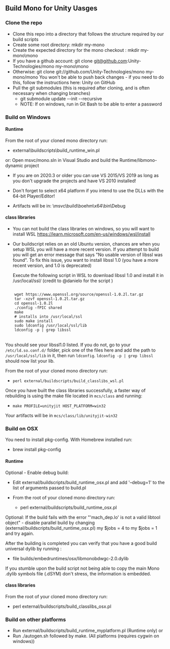 ## Build Mono for Unity Uasges

### Clone the repo
- Clone this repo into a directory that follows the structure required by our build scripts
- Create some root directory: mkdir my-mono
- Create the expected directory for the mono checkout : mkdir my-mono\mono
- If you have a github account: git clone git@github.com:Unity-Technologies/mono my-mono\mono
- Otherwise: git clone git://github.com/Unity-Technologies/mono my-mono/mono  You won't be able to push back changes - if you need to do this, follow the instructions here: Unity on GitHub
- Pull the git submodules (this is required after cloning, and is often necessary when changing branches)
  - git submodule update --init --recursive
  - NOTE:  If on windows, run in Git Bash to be able to enter a password

### Build on Windows

#### Runtime
From the root of your cloned mono directory run:
- external\buildscripts\build_runtime_win.pl

or: Open msvc/mono.sln in Visual Studio and build the Runtime/libmono-dynamic project

- If you are on 2020.3 or older you can use VS 2015/VS 2019 as long as you don't upgrade the projects and have VS 2010 installed!

- Don't forget to select x64 platform if you intend to use the DLLs with the 64-bit Player/Editor!

- Artifacts will be in: <mono root>\msvc\build\boehm\x64\bin\Debug

#### class libraries

- You can not build the class libraries on windows, so you will want to install WSL https://learn.microsoft.com/en-us/windows/wsl/install

- Our buildscript relies on an old Ubuntu version, chances are when you setup WSL you will have a more recent version.
  If you attempt to build you will get an error message that says "No usable version of libssl was found".
  To fix this issue, you want to install libssl 1.0 (you have a more recent version, and 1.0 is deprecated)

  Execute the following script in WSL to download libssl 1.0 and install it in /usr/local/ssl/  (credit to @danielo for the script )

<code>
	wget https://www.openssl.org/source/openssl-1.0.2l.tar.gz
	tar -xzvf openssl-1.0.2l.tar.gz 
	cd openssl-1.0.2l 
	./config -fPIC shared
	make
	# installs into /usr/local/ssl
	sudo make install
	sudo ldconfig /usr/local/ssl/lib
	ldconfig -p | grep libssl
</code>
<br>

You should see your libssl1.0 listed. If you do not, go to your `/etc/ld.so.conf.d/` folder, pick one of the files here and add the path to `/usr/local/ssl/lib` in it, then run `ldconfig`.
`ldconfig -p | grep libssl` should now list your lib.

From the root of your cloned mono directory run:
 - `perl external/buildscripts/build_classlibs_wsl.pl`

Once you have built the class libraries successfully, a faster way of rebuilding is using the make file located in `mcs/class` and running:
- `make PROFILE=unityjit HOST_PLATFORM=win32`

Your artifacts will be in `mcs/class/lib/unityjit-win32`

### Build on OSX
You need to install pkg-config. With Homebrew installed run:
- brew install pkg-config

#### Runtime
Optional - Enable debug build: 

- Edit external/buildscripts/build_runtime_osx.pl and add '–debug=1' to the list of arguments passed to build.pl

- From the root of your cloned mono directory run:
  - perl external/buildscripts/build_runtime_osx.pl

Optional: If the build fails with the error "'mach_dep.lo' is not a valid libtool object" - disable parallel build by changing (external/buildscripts/build_runtime_osx.pl) my $jobs = 4 to my $jobs = 1 and try again.

After the building is completed you can verify that you have a good build universal dylib by running : 

- file builds/embedruntimes/osx/libmonobdwgc-2.0.dylib

If you stumble upon the build script not being able to copy the main Mono .dylib symbols file (.dSYM) don't stress, the information is embedded.

#### class libraries

From the root of your cloned mono directory run:
 - perl external/buildscripts/build_classlibs_osx.pl

### Build on other platforms
- Run external/buildscripts/build_runtime_myplatform.pl (Runtime only)
or
- Run ./autogen.sh followed by make. (All platforms (requires cygwin on windows))
